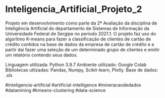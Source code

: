# Inteligencia_Artificial_Projeto_2
Projeto em desenvolvimento como parte da 2ª Avaliação da disciplina de Inteligência Artificial do departamento de Sistemas de Informação da Universidade Federal de Sergipe no período 2021.1. O projeto faz uso do algoritmo K-means para fazer a classificação de clientes de cartão de crédito contidos na base de dados da empresa de cartão de crédito e a partir daí fazer uma seleção de um determinado grupo de clientes e emitir um relatório contendo seus dados.

Linguagem utilizada: Python 3.9.7
Ambiente utilizado: Google Colab
Bibliotecas utlizadas: Pandas, Numpy, Scikit-learn, Plotly.
Base de dados: .xls

#inteligencia-artificial #artificial-intelligence #mineracaodedados #datamining #kmeans-clustering #data-science